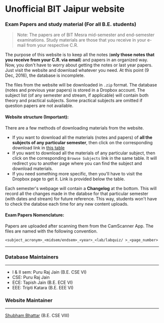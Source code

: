 # Unofficial BIT Jaipur website
### Exam Papers and study material (For all B.E. students)

> Note: The papers are of BIT Mesra mid-semester and end-semester examinations. Study materials are those that you receive in your e-mail from your respective C.R.

The purpose of this website is to keep all the notes (**only those notes that you receive from your C.R. via email**) and papers in an organized way. Now, you don't have to worry about getting the notes or last year papers. Just visit the website and download whatever you need. At this point (9 Dec, 2016), the database is incomplete.


The files from the website will be downloaded in `.zip` format. The database (notes and previous year papers) is stored in a Dropbox account. The subject list (of any semester and stream, if applicable) will contain both theory and practical subjects. Some practical subjects are omitted if question papers are not available.


#### Website structure **(Important)**:

There are a few methods of downloading materials from the website.
- If you want to download all the materials (notes and papers) of **all the subjects of any particular semester**, then click on the corresponding download link in [this table](#1-click-download-for-all-semesters)
- If you want to download all the materials of any particular subject, then click on the corresponding `Browse Subjects` link in the same table. It will redirect you to another page where you can find the subject and download materials.
- If you need something more specific, then you'll have to visit the Dropbox page to get it. Link is provided below the table.

Each semester's webpage will contain a **Changelog** at the bottom. This will record all the changes made in the databse for that particular semester (with dates and stream) for future reference. This way, students won't have to check the databse each time for any new content uploads. 

#### Exam Papers Nomenclature:

Papers are uploaded after scanning them from the CamScanner App. The files are named with the following convention.

```
<subject_acronym>_<midsem/endsem>_<year>_<lab/labquiz/ >_<page_number>
```

***


### Database Maintainers
----------------------------

- I & II sem: Puru Raj Jain (B.E. CSE VI)
- CSE: Puru Raj Jain
- ECE: Tapish Jain (B.E. ECE VI)
- EEE: Tripti Katara (B.E. EEE VI)

### Website Maintainer   
---------------------

[Shubham Bhattar](https://github.com/shubhambhattar) (B.E. CSE VIII)
